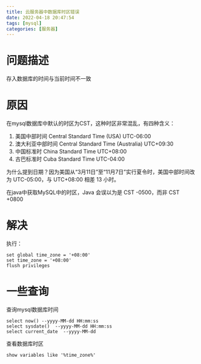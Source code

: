 ```yaml
---
title: 云服务器中数据库时区错误
date: 2022-04-18 20:47:54
tags: [mysql]
categories: [服务器]
---
```


# 问题描述

存入数据库的时间与当前时间不一致

# 原因

在mysql数据库中默认的时区为CST，这种时区非常混乱，有四种含义：

1. 美国中部时间 Central Standard Time (USA) UTC-06:00
2. 澳大利亚中部时间 Central Standard Time (Australia) UTC+09:30
3. 中国标准时 China Standard Time UTC+08:00
4. 古巴标准时 Cuba Standard Time UTC-04:00

为什么提到日期？因为美国从“3月11日”至“11月7日”实行夏令时，美国中部时间改为 UTC-05:00，与 UTC+08:00 相差 13 小时。

在java中获取MySQL中的时区，Java 会误以为是 CST -0500，而非 CST +0800

# 解决

执行：

```mysql
set global time_zone = '+08:00'
set time_zone = '+08:00'
flush privileges
```

# 一些查询

查询mysql数据库时间

```mysql
select now() --yyyy-MM-dd HH:mm:ss
select sysdate()  --yyyy-MM-dd HH:mm:ss
select current_date  --yyyy-MM-dd
```

查看数据库时区

```mysql
show variables like '%time_zone%'
```

